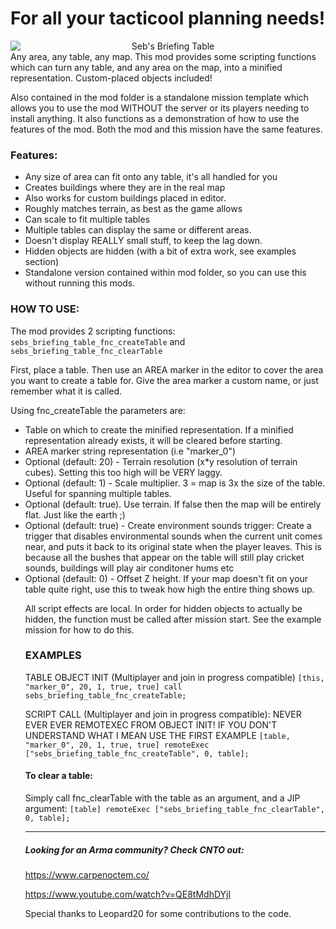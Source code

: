 # For all your tacticool planning needs!
<img src="https://i.imgur.com/mJxccbg.png" alt="Seb's Briefing Table" style="display: block; text-align: center">
Any area, any table, any map. This mod provides some scripting functions which can turn any table, and any area on the map, into a minified representation. Custom-placed objects included!

Also contained in the mod folder is a standalone mission template which allows you to use the mod WITHOUT the server or its players needing to install anything.
It also functions as a demonstration of how to use the features of the mod. Both the mod and this mission have the same features.

### Features:
- Any size of area can fit onto any table, it's all handled for you
- Creates buildings where they are in the real map
- Also works for custom buildings placed in editor.
- Roughly matches terrain, as best as the game allows
- Can scale to fit multiple tables
- Multiple tables can display the same or different areas.
- Doesn't display REALLY small stuff, to keep the lag down.
- Hidden objects are hidden (with a bit of extra work, see examples section)
- Standalone version contained within mod folder, so you can use this without running this mods.

### HOW TO USE:

The mod provides 2 scripting functions:
`sebs_briefing_table_fnc_createTable` and `sebs_briefing_table_fnc_clearTable`

First, place a table. Then use an AREA marker in the editor to cover the area you want to create a table for. Give the area marker a custom name, or just remember what it is called.

Using fnc_createTable the parameters are:
* Table on which to create the minified representation. If a minified representation already exists, it will be cleared before starting. <OBJECT>
* AREA marker string representation (i.e "marker_0") <STRING>
* Optional <NUMBER> (default: 20) - Terrain resolution (x*y resolution of terrain cubes). Setting this too high will be VERY laggy.
* Optional <NUMBER> (default: 1) - Scale multiplier. 3 = map is 3x the size of the table. Useful for spanning multiple tables.
* Optional <BOOL> (default: true). Use terrain. If false then the map will be entirely flat. Just like the earth ;)
* Optional <BOOL> (default: true) - Create environment sounds trigger:
  Create a trigger that disables environmental sounds when the current unit comes near, and puts it back to its original state when the player leaves.
This is because all the bushes that appear on the table will still play cricket sounds, buildings will play air conditoner hums etc
* Optional <NUMBER> (default: 0) - Offset Z height. If your map doesn't fit on your table quite right, use this to tweak how high the entire thing shows up.
   
All script effects are local.
In order for hidden objects to actually be hidden, the function must be called after mission start. See the example mission for how to do this.
  
### EXAMPLES

TABLE OBJECT INIT (Multiplayer and join in progress compatible)
`[this, "marker_0", 20, 1, true, true] call sebs_briefing_table_fnc_createTable;`

SCRIPT CALL (Multiplayer and join in progress compatible):
NEVER EVER EVER REMOTEXEC FROM OBJECT INIT!
IF YOU DON'T UNDERSTAND WHAT I MEAN USE THE FIRST EXAMPLE
`[table, "marker_0", 20, 1, true, true] remoteExec ["sebs_briefing_table_fnc_createTable", 0, table];`


#### To clear a table:
Simply call fnc_clearTable with the table as an argument, and a JIP argument:
`[table] remoteExec ["sebs_briefing_table_fnc_clearTable", 0, table];`

______

##### Looking for an Arma community? Check CNTO out:

https://www.carpenoctem.co/

https://www.youtube.com/watch?v=QE8tMdhDYjI


Special thanks to Leopard20 for some contributions to the code.
